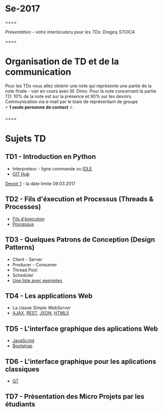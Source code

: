 # Se-2017


====

_Présentation - votre interlocuteru pour les TDs: Dragoş STOICA_

====

# Organisation de TD et de la communication
Pour les TDs vous allez obtenir une note qui représente une partie de la note finale - voir en cours avec M. Dimo. 
Pour la note concernant la partie TD: 10% de la note est sur la présence et 90% sur les devoirs. 
Communication via e-mail par le biais de représentant de groupe  
:zap: **1 seule personne de contact** :zap:.

====


# Sujets TD

## TD1 - Introduction en Python
* Interpreteur - ligne commande ou [IDLE](https://docs.python.org/2/library/idle.html) 
* [GIT Hub](https://github.com/)

[Devoir 1](https://github.com/UPB-FILS/SE/issues/60) -  la date limite 09.03.2017

## TD2 - Fils d'éxecution et Processus (Threads & Processes)
* [Fils d'éxecution](https://www.tutorialspoint.com/python/python_multithreading.htm)
* [Processus](https://docs.python.org/2/library/multiprocessing.html)

## TD3 - Quelques Patrons de Conception (Design Patterns)
* Client - Server
* Producer - Consumer
* Thread Pool
* Scheduler
* [Une liste avec exemples](https://github.com/faif/python-patterns)

## TD4 - Les applications Web
* La classe _Simple WebServer_
* [AJAX](https://fr.wikipedia.org/wiki/Ajax_(informatique)), [REST](https://fr.wikipedia.org/wiki/Representational_state_transfer), [JSON](http://json.org/), [HTML5](https://developer.mozilla.org/en-US/docs/Web/Guide/HTML/HTML5)

## TD5 - L'interface graphique des aplications Web
* [JavaScript](https://developer.mozilla.org/en-US/docs/Web/JavaScript)
* [Bootstrap](http://getbootstrap.com/)

## TD6 - L'interface graphique pour les aplications classiques
* [QT](https://www.qt.io/)

## TD7 - Prèsentation des Micro Projets par les étudiants




